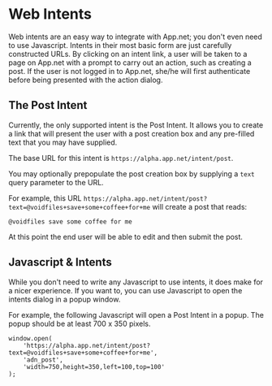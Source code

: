 # Web Intents

Web intents are an easy way to integrate with App.net; you don't even need to use Javascript. Intents in their most basic form are just carefully constructed URLs. By clicking on an intent link, a user will be taken to a page on App.net with a prompt to carry out an action, such as creating a post. If the user is not logged in to App.net, she/he will first authenticate before being presented with the action dialog.

## The Post Intent

Currently, the only supported intent is the Post Intent. It allows you to create a link that will present the user with a post creation box and any pre-filled text that you may have supplied.

The base URL for this intent is ```https://alpha.app.net/intent/post```.

You may optionally prepopulate the post creation box by supplying a ```text``` query parameter to the URL.

For example, this URL ```https://alpha.app.net/intent/post?text=@voidfiles+save+some+coffee+for+me``` will create a post that reads:

    @voidfiles save some coffee for me

At this point the end user will be able to edit and then submit the post.

## Javascript & Intents

While you don't need to write any Javascript to use intents, it does make for a nicer experience. If you want to, you can use Javascript to open the intents dialog in a popup window.

For example, the following Javascript will open a Post Intent in a popup. The popup should be at least 700 x 350 pixels.

~~~
window.open(
    'https://alpha.app.net/intent/post?text=@voidfiles+save+some+coffee+for+me',
    'adn_post',
    'width=750,height=350,left=100,top=100'
);
~~~